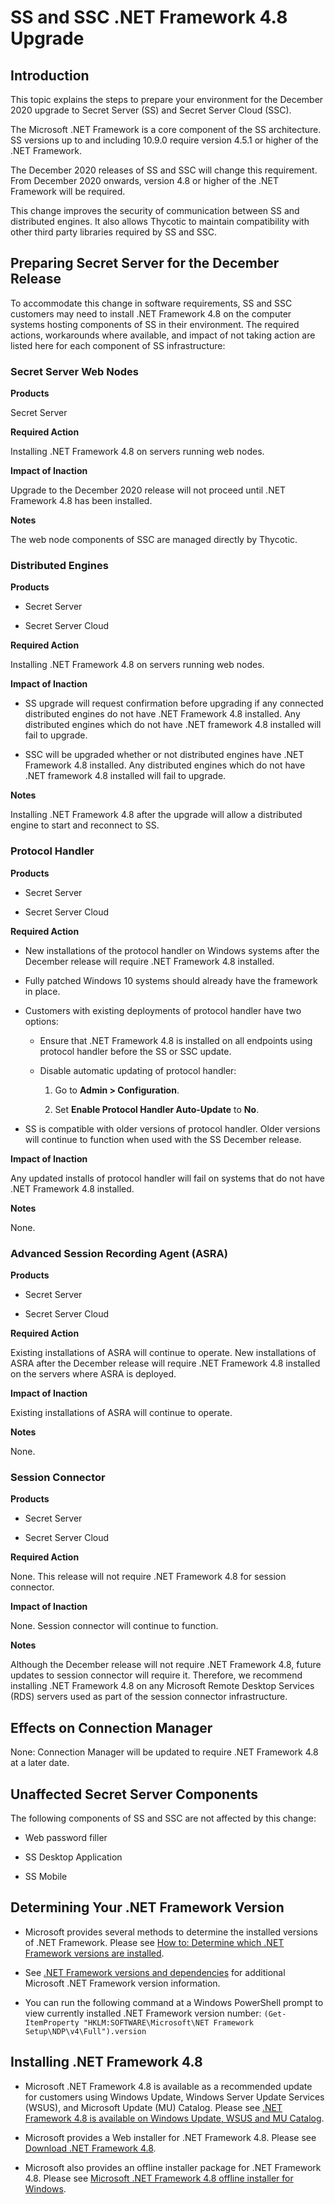 [title]: # (SS and SSC .NET Framework 4.8 Upgrade)
[tags]: # (Upgrade, .net, secret server cloud)
[priority]: # (1000)

# SS and SSC .NET Framework 4.8 Upgrade

## Introduction

This topic explains the steps to prepare your environment for the December 2020 upgrade to Secret Server (SS) and Secret Server Cloud (SSC).

The Microsoft .NET Framework is a core component of the SS architecture. SS versions up to and including 10.9.0 require version 4.5.1 or higher of the .NET Framework.

The December 2020 releases of SS and SSC will change this requirement. From December 2020 onwards, version 4.8 or higher of the .NET Framework will be required.

This change improves the security of communication between SS and distributed engines. It also allows Thycotic to maintain compatibility with other third party libraries required by SS and SSC.

## Preparing Secret Server for the December Release

To accommodate this change in software requirements, SS and SSC customers may need to install .NET Framework 4.8 on the computer systems hosting components of SS in their environment. The required actions, workarounds where available, and impact of not taking action are listed here for each component of SS infrastructure:

### Secret Server Web Nodes

**Products**

Secret Server

**Required Action**

Installing .NET Framework 4.8 on servers running web nodes.

**Impact of Inaction**

Upgrade to the December 2020 release will not proceed until .NET Framework 4.8 has been installed.

**Notes**

The web node components of SSC are managed directly by Thycotic.

### Distributed Engines

**Products**

- Secret Server

- Secret Server Cloud

**Required Action**

Installing .NET Framework 4.8 on servers running web nodes.

**Impact of Inaction**

- SS upgrade will request confirmation before upgrading if any connected distributed engines do not have .NET Framework 4.8 installed. Any distributed engines which do not have .NET framework 4.8 installed will fail to upgrade.

- SSC will be upgraded whether or not distributed engines have .NET Framework 4.8 installed. Any distributed engines which do not have .NET framework 4.8 installed will fail to upgrade.

**Notes**

Installing .NET Framework 4.8 after the upgrade will allow a distributed engine to start and reconnect to SS.

### Protocol Handler

**Products**

- Secret Server

- Secret Server Cloud

**Required Action**

- New installations of the protocol handler on Windows systems after the December release will require .NET Framework 4.8 installed.

- Fully patched Windows 10 systems should already have the framework in place.

- Customers with existing deployments of protocol handler have two options:

  - Ensure that .NET Framework 4.8 is installed on all endpoints using protocol handler before the SS or SSC update.

  - Disable automatic updating of protocol handler:

    1. Go to **Admin \> Configuration**.

    1. Set **Enable Protocol Handler Auto-Update** to **No**.

- SS is compatible with older versions of protocol handler. Older versions will continue to function when used with the SS December release.

**Impact of Inaction**

Any updated installs of protocol handler will fail on systems that do not have .NET Framework 4.8 installed.

**Notes**

None.

### Advanced Session Recording Agent (ASRA)

**Products**

- Secret Server

- Secret Server Cloud

**Required Action**

Existing installations of ASRA will continue to operate. New installations of ASRA after the December release will require .NET Framework 4.8 installed on the servers where ASRA is deployed.

**Impact of Inaction**

Existing installations of ASRA will continue to operate.

**Notes**

None.

### Session Connector

**Products**

- Secret Server

- Secret Server Cloud

**Required Action**

 None. This release will not require .NET Framework 4.8 for session connector.

**Impact of Inaction**

 None. Session connector will continue to function.

**Notes**

Although the December release will not require .NET Framework 4.8, future updates to session connector will require it. Therefore, we recommend installing .NET Framework 4.8 on any Microsoft Remote Desktop Services (RDS) servers used as part of the session connector infrastructure.

## Effects on Connection Manager

None: Connection Manager will be updated to require .NET Framework 4.8 at a later date.

## Unaffected Secret Server Components

The following components of SS and SSC are not affected by this change:

- Web password filler

- SS Desktop Application

- SS Mobile


## Determining Your .NET Framework Version

- Microsoft provides several methods to determine the installed versions of .NET Framework. Please see [How to: Determine which .NET Framework versions are installed](https://docs.microsoft.com/en-us/dotnet/framework/migration-guide/how-to-determine-which-versions-are-installed).

- See [.NET Framework versions and dependencies](https://docs.microsoft.com/en-us/dotnet/framework/migration-guide/versions-and-dependencies) for additional Microsoft .NET Framework version information.

- You can run the following command at a Windows PowerShell prompt to view currently installed .NET Framework version number:
  `(Get-ItemProperty "HKLM:SOFTWARE\Microsoft\NET Framework Setup\NDP\v4\Full").version`

## Installing .NET Framework 4.8

- Microsoft .NET Framework 4.8 is available as a recommended update for customers using Windows Update, Windows Server Update Services (WSUS), and Microsoft Update (MU) Catalog. Please see [.NET Framework 4.8 is available on Windows Update, WSUS and MU Catalog](https://devblogs.microsoft.com/dotnet/net-framework-4-8-is-available-on-windows-update-wsus-and-mu-catalog/).

- Microsoft provides a Web installer for .NET Framework 4.8. Please see [Download .NET Framework 4.8](https://dotnet.microsoft.com/download/dotnet-framework/net48).

- Microsoft also provides an offline installer package for .NET Framework 4.8. Please see [Microsoft .NET Framework 4.8 offline installer for Windows](https://support.microsoft.com/en-us/help/4503548/microsoft-net-framework-4-8-offline-installer-for-windows).
